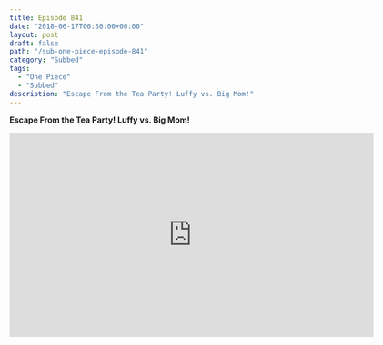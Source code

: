 ```yaml
---
title: Episode 841
date: "2018-06-17T00:30:00+00:00"
layout: post
draft: false
path: "/sub-one-piece-episode-841"
category: "Subbed"
tags:
  - "One Piece"
  - "Subbed"
description: "Escape From the Tea Party! Luffy vs. Big Mom!"
---
```


**Escape From the Tea Party! Luffy vs. Big Mom!**

<iframe width="640" height="360" src="https://www.rapidvideo.com/e/G6FRPH87XC" frameborder="0" marginwidth=0 marginheight=0 scrolling=no allowfullscreen></iframe>

